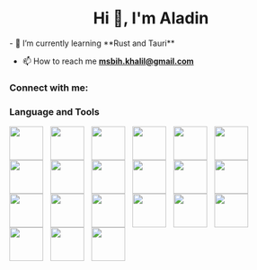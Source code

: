 <h1 align="center">Hi 👋, I'm Aladin</h1>
- 🌱 I’m currently learning **Rust and Tauri**

- 📫 How to reach me **msbih.khalil@gmail.com**

<h3 align="left">Connect with me:</h3>
<p align="left">
</p>

### Language and Tools


<img align="left" width="60px" style="padding-right:10px;" src="https://cdn.jsdelivr.net/gh/devicons/devicon/icons/html5/html5-original-wordmark.svg"/>
<img align="left" width="60px" style="padding-right:10px;" src="https://cdn.jsdelivr.net/gh/devicons/devicon/icons/css3/css3-original-wordmark.svg"/>
<img align="left" width="60px" style="padding-right:10px;" src="https://cdn.jsdelivr.net/gh/devicons/devicon/icons/javascript/javascript-original.svg"/>

<img align="left" width="60px" style="padding-right:10px;" src="https://cdn.jsdelivr.net/gh/devicons/devicon/icons/vuejs/vuejs-original-wordmark.svg"/>
<img align="left" width="60px" style="padding-right:10px;" src="https://cdn.jsdelivr.net/gh/devicons/devicon/icons/svelte/svelte-original-wordmark.svg"/>
<img align="left" width="60px" style="padding-right:10px;" src="https://cdn.jsdelivr.net/gh/devicons/devicon/icons/sass/sass-original.svg"/>
<img align="left" width="60px" style="padding-right:10px;" src="https://cdn.jsdelivr.net/gh/devicons/devicon/icons/bulma/bulma-plain.svg"/>
<img align="left" width="60px" style="padding-right:10px;" src="https://cdn.jsdelivr.net/gh/devicons/devicon/icons/bootstrap/bootstrap-original-wordmark.svg"/>
<img align="left" width="60px" style="padding-right:10px;" src="https://cdn.jsdelivr.net/gh/devicons/devicon/icons/python/python-original-wordmark.svg"/>
<img align="left" width="60px" style="padding-right:10px;" src="https://cdn.jsdelivr.net/gh/devicons/devicon/icons/django/django-plain-wordmark.svg"/>
<img align="left" width="60px" style="padding-right:10px;" src="https://cdn.jsdelivr.net/gh/devicons/devicon/icons/flask/flask-original-wordmark.svg"/>
<img align="left" width="60px" style="padding-right:10px;" src="https://cdn.jsdelivr.net/gh/devicons/devicon/icons/fastapi/fastapi-original-wordmark.svg"/>
<img align="left" width="60px" style="padding-right:10px;" src="https://cdn.jsdelivr.net/gh/devicons/devicon/icons/mysql/mysql-original-wordmark.svg"/>
<img align="left" width="60px" style="padding-right:10px;" src="https://cdn.jsdelivr.net/gh/devicons/devicon/icons/postgresql/postgresql-plain-wordmark.svg"/>
<img align="left" width="60px" style="padding-right:10px;" src="https://cdn.jsdelivr.net/gh/devicons/devicon/icons/sqlalchemy/sqlalchemy-original-wordmark.svg"/>
<img align="left" width="60px" style="padding-right:10px;" src="https://cdn.jsdelivr.net/gh/devicons/devicon/icons/sqlite/sqlite-original-wordmark.svg"/>
<img align="left" width="60px" style="padding-right:10px;" src="https://cdn.jsdelivr.net/gh/devicons/devicon/icons/mongodb/mongodb-original-wordmark.svg"/>

<img align="left" width="60px" style="padding-right:10px;" src="https://cdn.jsdelivr.net/gh/devicons/devicon/icons/docker/docker-plain-wordmark.svg"/>
<img align="left" width="60px" style="padding-right:10px;" src="https://cdn.jsdelivr.net/gh/devicons/devicon/icons/photoshop/photoshop-line.svg"/>
<img align="left" width="60px" style="padding-right:10px;" src="https://cdn.jsdelivr.net/gh/devicons/devicon/icons/illustrator/illustrator-line.svg"/>
<img align="left" width="60px" style="padding-right:10px;" src="https://cdn.jsdelivr.net/gh/devicons/devicon/icons/xd/xd-line.svg"/>




